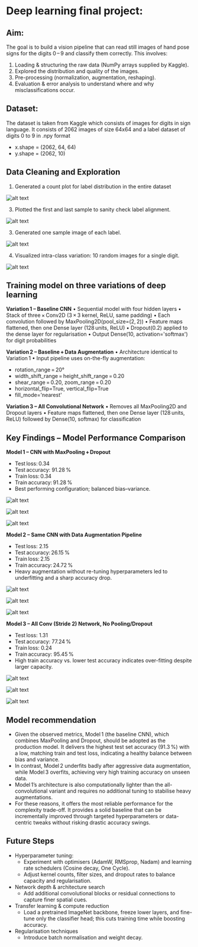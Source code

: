 # Deep learning final project:

## Aim:
The goal is to build a vision pipeline that can read still images of hand pose signs for the digits 0 – 9 and classify them correctly.
This involves:
1.	Loading & structuring the raw data (NumPy arrays supplied by Kaggle). 
2.	Explored the distribution and quality of the images.
3.	Pre-processing (normalization, augmentation, reshaping).
4.	Evaluation & error analysis to understand where and why misclassifications occur.

## Dataset:
The dataset is taken from Kaggle which consists of images for digits in sign language. It consists of 2062 images of size 64x64 and a label dataset of digits 0 to 9 in .npy format
* x.shape = (2062, 64, 64)
* y.shape = (2062, 10)

## Data Cleaning and Exploration

1. Generated a count plot for label distribution in the entire dataset

![alt text](https://github.com/bhanarkarjetal/deep_learning_cnn/blob/main/digit_counts.png)

3. Plotted the first and last sample to sanity check label alignment.

![alt text](https://github.com/bhanarkarjetal/deep_learning_cnn/blob/main/sample_images.png)

3. Generated one sample image of each label.

![alt text](https://github.com/bhanarkarjetal/deep_learning_cnn/blob/main/label_images.png)

4. Visualized intra-class variation: 10 random images for a single digit.

![alt text](https://github.com/bhanarkarjetal/deep_learning_cnn/blob/main/sample_single_label_images.png)

## Training model on three variations of deep learning

**Variation 1 – Baseline CNN**
•	Sequential model with four hidden layers
•	Stack of three × Conv2D (3 × 3 kernel, ReLU, same padding)
•	Each convolution followed by MaxPooling2D(pool_size=(2, 2))
•	Feature maps flattened, then one Dense layer (128 units, ReLU)
•	Dropout(0.2) applied to the dense layer for regularisation
•	Output Dense(10, activation='softmax') for digit probabilities

**Variation 2 – Baseline + Data Augmentation**
•	Architecture identical to Variation 1
•	Input pipeline uses on-the-fly augmentation:
  - rotation_range = 20°
  - width_shift_range = height_shift_range = 0.20
  - shear_range = 0.20, zoom_range = 0.20
  - horizontal_flip=True, vertical_flip=True
  - fill_mode='nearest'

**Variation 3 – All Convolutional Network**
•	Removes all MaxPooling2D and Dropout layers
•	Feature maps flattened, then one Dense layer (128 units, ReLU) followed by Dense(10, softmax) for classification

## Key Findings – Model Performance Comparison
**Model 1 – CNN with MaxPooling + Dropout**
  - Test loss: 0.34
  - Test accuracy: 91.28 %
  - Train loss: 0.34
  - Train accuracy: 91.28 %
  - Best performing configuration; balanced bias–variance.

![alt text](https://github.com/bhanarkarjetal/deep_learning_cnn/blob/main/accuracy_1.png)

![alt text](https://github.com/bhanarkarjetal/deep_learning_cnn/blob/main/loss_1.png)

![alt text](https://github.com/bhanarkarjetal/deep_learning_cnn/blob/main/predictions_1.png)

**Model 2 – Same CNN with Data Augmentation Pipeline**
  - Test loss: 2.15
  - Test accuracy: 26.15 %
  - Train loss: 2.15
  - Train accuracy: 24.72 %
  - Heavy augmentation without re-tuning hyperparameters led to underfitting and a sharp accuracy drop.

![alt text](https://github.com/bhanarkarjetal/deep_learning_cnn/blob/main/accuracy_augmentation_2.png)

![alt text](https://github.com/bhanarkarjetal/deep_learning_cnn/blob/main/loss_augmentation_2.png)

![alt text](https://github.com/bhanarkarjetal/deep_learning_cnn/blob/main/predictions_2.png)

**Model 3 – All Conv (Stride 2) Network, No Pooling/Dropout**
  - Test loss: 1.31
  - Test accuracy: 77.24 %
  - Train loss: 0.24
  - Train accuracy: 95.45 %
  - High train accuracy vs. lower test accuracy indicates over-fitting despite larger capacity.

![alt text](https://github.com/bhanarkarjetal/deep_learning_cnn/blob/main/accuracy_3.png)

![alt text](https://github.com/bhanarkarjetal/deep_learning_cnn/blob/main/loss_3.png)

![alt text](https://github.com/bhanarkarjetal/deep_learning_cnn/blob/main/predictions_3.png)

## Model recommendation
* Given the observed metrics, Model 1 (the baseline CNN), which combines MaxPooling and Dropout, should be adopted as the production model. It delivers the highest test set accuracy (91.3 %) with a low, matching train and test loss, indicating a healthy balance between bias and variance. 
*	In contrast, Model 2 underfits badly after aggressive data augmentation, while Model 3 overfits, achieving very high training accuracy on unseen data. 
*	Model 1’s architecture is also computationally lighter than the all-convolutional variant and requires no additional tuning to stabilise heavy augmentations.
*	For these reasons, it offers the most reliable performance for the complexity trade-off. It provides a solid baseline that can be incrementally improved through targeted hyperparameters or data-centric tweaks without risking drastic accuracy swings.

## Future Steps
* Hyperparameter tuning:
    - Experiment with optimisers (AdamW, RMSprop, Nadam) and learning rate schedulers (Cosine decay, One Cycle).
    - Adjust kernel counts, filter sizes, and dropout rates to balance capacity and regularisation.
*	Network depth & architecture search
    - Add additional convolutional blocks or residual connections to capture finer spatial cues.
*	Transfer learning & compute reduction
    - Load a pretrained ImageNet backbone, freeze lower layers, and fine-tune only the classifier head; this cuts training time while boosting accuracy.
*	Regularisation techniques
    - Introduce batch normalisation and weight decay.


